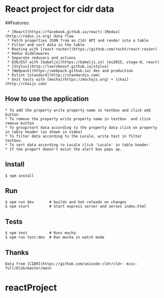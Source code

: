# React project for cidr data



##Features:

     * [React](https://facebook.github.io/react)-[Redux](http://redux.js.org) data flow
     * Fetch properties JSON from an Cldr API and render into a table
     * Filter and sort data in the table
     * Routing with [react-router](https://github.com/rackt/react-router)
     * Redux middlewares
     * Separate reducers and actions
     * ES6/ES7 with [babeljs](https://babeljs.io) (es2015, stage-0, react)
     * [Stylus](http://learnboost.github.io/stylus)
     * [Webpack](https://webpack.github.io) dev and production
     * Eslint [standard](http://standardjs.com)
     * Unit tests with [mocha](https://mochajs.org) + [chai](http://chaijs.com)
 
## How to use the application

    * To add the property write property name in textbox and click add button
    * To remove the property write property name in textbox  and click remove button
    * To group/sort data according to the property data click on property in table header (as shown in video)
    * To filter data according to the Locale, write text in filter textbox.
    * To sort data according to Locale click 'Locale' in table header.
    * If the propert doesn't exist the alert box pops up. 

## Install

    $ npm install
    

## Run 

    $ npm run dev       # builds and hot reloads on changes
    $ npm start         # Start express server and serves index.html

## Tests

    $ npm test          # Runs mocha
    $ npm run test:dev  # Run mocha in watch mode

## Thanks

    Data from [CIDR](https://github.com/unicode-cldr/cldr- misc-full/blob/master/main




# reactProject
